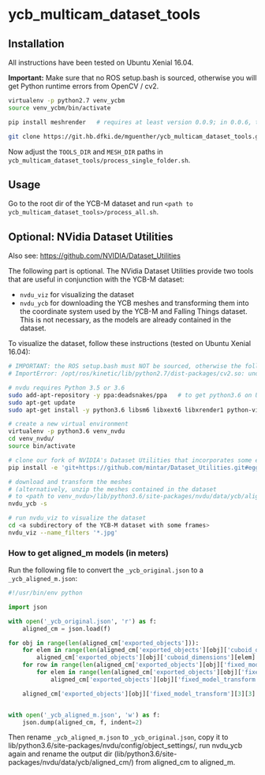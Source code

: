ycb_multicam_dataset_tools
==========================

Installation
------------

All instructions have been tested on Ubuntu Xenial 16.04.

**Important:** Make sure that no ROS setup.bash is sourced, otherwise you will
get Python runtime errors from OpenCV / cv2.

```bash
virtualenv -p python2.7 venv_ycbm
source venv_ycbm/bin/activate

pip install meshrender   # requires at least version 0.0.9; in 0.0.6, there is a serious memory leak

git clone https://git.hb.dfki.de/mguenther/ycb_multicam_dataset_tools.git
```

Now adjust the `TOOLS_DIR` and `MESH_DIR` paths in `ycb_multicam_dataset_tools/process_single_folder.sh`.


Usage
-----

Go to the root dir of the YCB-M dataset and run `<path to ycb_multicam_dataset_tools>/process_all.sh`.



Optional: NVidia Dataset Utilities
----------------------------------

Also see: https://github.com/NVIDIA/Dataset_Utilities

The following part is optional. The NVidia Dataset Utilities provide two tools
that are useful in conjunction with the YCB-M dataset:

* `nvdu_viz` for visualizing the dataset
* `nvdu_ycb` for downloading the YCB meshes and transforming them into the
  coordinate system used by the YCB-M and Falling Things dataset. This is not
  necessary, as the models are already contained in the dataset.

To visualize the dataset, follow these instructions (tested on Ubuntu Xenial 16.04): 

```bash
# IMPORTANT: the ROS setup.bash must NOT be sourced, otherwise the following error occurs:
# ImportError: /opt/ros/kinetic/lib/python2.7/dist-packages/cv2.so: undefined symbol: PyCObject_Type

# nvdu requires Python 3.5 or 3.6
sudo add-apt-repository -y ppa:deadsnakes/ppa   # to get python3.6 on Ubuntu Xenial
sudo apt-get update
sudo apt-get install -y python3.6 libsm6 libxext6 libxrender1 python-virtualenv python-pip

# create a new virtual environment
virtualenv -p python3.6 venv_nvdu
cd venv_nvdu/
source bin/activate

# clone our fork of NVIDIA's Dataset Utilities that incorporates some essential fixes
pip install -e 'git+https://github.com/mintar/Dataset_Utilities.git#egg=nvdu'

# download and transform the meshes
# (alternatively, unzip the meshes contained in the dataset
# to <path to venv_nvdu>/lib/python3.6/site-packages/nvdu/data/ycb/aligned_cm)
nvdu_ycb -s

# run nvdu_viz to visualize the dataset
cd <a subdirectory of the YCB-M dataset with some frames>
nvdu_viz --name_filters '*.jpg'
```


### How to get aligned_m models (in meters)

Run the following file to convert the `_ycb_original.json` to a `_ycb_aligned_m.json`:

```python
#!/usr/bin/env python

import json

with open('_ycb_original.json', 'r') as f:
    aligned_cm = json.load(f)

for obj in range(len(aligned_cm['exported_objects'])):
    for elem in range(len(aligned_cm['exported_objects'][obj]['cuboid_dimensions'])):
        aligned_cm['exported_objects'][obj]['cuboid_dimensions'][elem] /= 100.0
    for row in range(len(aligned_cm['exported_objects'][obj]['fixed_model_transform'])):
        for elem in range(len(aligned_cm['exported_objects'][obj]['fixed_model_transform'][row])):
            aligned_cm['exported_objects'][obj]['fixed_model_transform'][row][elem] /= 100.0

    aligned_cm['exported_objects'][obj]['fixed_model_transform'][3][3] = 1.0


with open('_ycb_aligned_m.json', 'w') as f:
    json.dump(aligned_cm, f, indent=2)
```

Then rename `_ycb_aligned_m.json` to `_ycb_original.json`, copy it to
lib/python3.6/site-packages/nvdu/config/object_settings/, run nvdu_ycb again
and rename the output dir
(lib/python3.6/site-packages/nvdu/data/ycb/aligned_cm/) from aligned_cm to
aligned_m.

